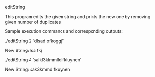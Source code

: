 editString

This program edits the given string and prints the new one by removing given number of duplicates

Sample execution commands and corresponding outputs:

./editString 2 “dlsad ofkoggj”

New String: lsa fkj

./editString 4 ‘salkl3klmmlld fkluynen’

New String: sak3kmmd fkuynen

